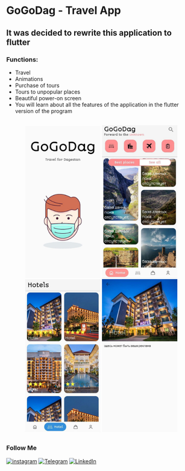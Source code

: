 # GoGoDag - Travel App
   
## It was decided to rewrite this application to flutter

### Functions:
+ Travel
+ Animations
+ Purchase of tours
+ Tours to unpopular places
+ Beautiful power-on screen
+ You will learn about all the features of the application in the flutter version of the program


## 
<p align="center">
  <img src="https://github.com/weeidl/GoGoDag/blob/master/assets/GoGoDag.jpg" width="200" title="weeidl">
  <img src="https://github.com/weeidl/GoGoDag/blob/master/assets/GoGoDag2.jpg" width="200" title="weeidl">
  <img src="https://github.com/weeidl/GoGoDag/blob/master/assets/GoGoDag3.jpg" width="200" title="weeidl">
  <img src="https://github.com/weeidl/GoGoDag/blob/master/assets/GoGoDag4.jpg" width="200" title="weeidl">
</p>

##

### Follow Me
[![instagram](https://img.shields.io/badge/-instagram-05151e?style=for-the-badge&logo=instagram)](https://www.instagram.com/weeidl/)
[![Telegram](https://img.shields.io/badge/-Telegram-05151e?style=for-the-badge&logo=Telegram)](https://t.me/weeidl)
[![LinkedIn](https://img.shields.io/badge/-LinkedIn-05151e?style=for-the-badge&logo=LinkedIn)](https://www.linkedin.com/in/weeidl/)
